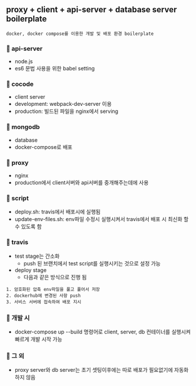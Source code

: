 ## proxy + client + api-server + database server boilerplate

`docker, docker compose를 이용한 개발 및 배포 환경 boilerplate`

### 🌈 api-server

- node.js
- es6 문법 사용을 위한 babel setting

### 🌈 cocode

- client server
- development: webpack-dev-server 이용
- production: 빌드된 파일을 nginx에서 serving

### 🌈 mongodb

- database
- docker-compose로 배포

### 🌈 proxy

- nginx
- production에서 client서버와 api서버를 중개해주는데에 사용

### 🌈 script

- deploy.sh: travis에서 배포시에 실행됨
- update-env-files.sh: env파일 수정시 실행시켜서 travis에서 배포 시 최신화 할 수 있도록 함

### 🌈 travis

- test stage는 간소화
  - push 된 브랜치에서 test script를 실행시키는 것으로 설정 가능
- deploy stage
  - 다음과 같은 방식으로 진행 됨

```
1. 암호화된 압축 env파일을 풀고 풀어서 저장
2. dockerhub에 변경된 사항 push
3. 서비스 서버에 접속하여 배포 지시
```

### 🌈 개발 시

- docker-compose up --build 명령어로 client, server, db 컨테이너를 실행시켜 빠르게 개발 시작 가능

### 🌈 그 외

- proxy server와 db server는 초기 셋팅이후에는 따로 배포가 필요없기에 자동화하지 않음
